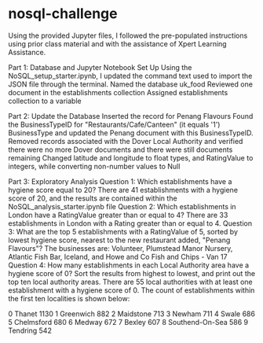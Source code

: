 # nosql-challenge
Using the provided Jupyter files, I followed the pre-populated instructions using prior class material and with the assistance of Xpert Learning Assistance.

Part 1: Database and Jupyter Notebook Set Up
Using the NoSQL_setup_starter.ipynb, I updated the command text used to import the JSON file through the terminal. 
Named the database uk_food
Reviewed one document in the establishments collection
Assigned establishments collection to a variable


Part 2: Update the Database
Inserted the record for Penang Flavours
Found the BusinessTypeID for "Restaurants/Cafe/Canteen" (it equals '1') BusinessType and updated the Penang document with this BusinessTypeID. 
Removed records associated with the Dover Local Authority and verified there were no more Dover documents and there were still documents remaining
Changed latitude and longitude to float types, and RatingValue to integers, while converting non-number values to Null

Part 3: Exploratory Analysis
Question 1: Which establishments have a hygiene score equal to 20?
    There are 41 establishments with a hygiene score of 20, and the results are contained within the NoSQL_analysis_starter.ipynb file
Question 2: Which establishments in London have a RatingValue greater than or equal to 4? 
    There are 33 establishments in London with a Rating greater than or equal to 4.
Question 3: What are the top 5 establishments with a RatingValue of 5, sorted by lowest hygiene score, nearest to the new restaurant added, "Penang Flavours"? 
    The businesses are: Volunteer, Plumstead Manor Nursery, Atlantic Fish Bar, Iceland, and Howe and Co Fish and Chips - Van 17
Question 4: How many establishments in each Local Authority area have a hygiene score of 0? Sort the results from highest to lowest, and print out the top ten local authority areas. 
    There are 55 local authorities with at least one establishment with a hygiene score of 0. The count of establishments within the first ten localities is shown below: 

0	Thanet	1130
1	Greenwich	882
2	Maidstone	713
3	Newham	711
4	Swale	686
5	Chelmsford	680
6	Medway	672
7	Bexley	607
8	Southend-On-Sea	586
9	Tendring	542

